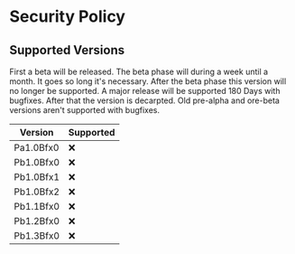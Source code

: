 # Security Policy

## Supported Versions

First a beta will be released. The beta phase will during a week until a month. It goes so long it's necessary. After the beta phase this version will no longer be supported.
A major release will be supported 180 Days with bugfixes. After that the version is decarpted.
Old pre-alpha and ore-beta versions aren't supported with bugfixes.

| Version | Supported          |
| ------- | ------------------ |
| Pa1.0Bfx0   | :x: |
| Pb1.0Bfx0   | :x: |
| Pb1.0Bfx1   | :x: |
| Pb1.0Bfx2   | :x: |
| Pb1.1Bfx0   | :x: |
| Pb1.2Bfx0   | :x: |
| Pb1.3Bfx0   | :x: |
